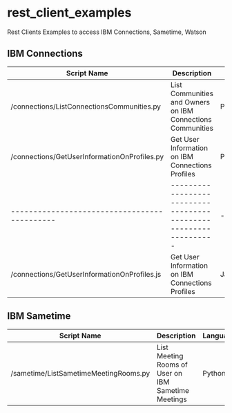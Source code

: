 # rest_client_examples

Rest Clients Examples to access IBM Connections, Sametime, Watson

## IBM Connections

|  Script Name                               |   Description                                                  | Language |
|--------------------------------------------|----------------------------------------------------------------|----------|
|/connections/ListConnectionsCommunities.py  |List Communities and Owners on IBM Connections Communities      |Python    |
|/connections/GetUserInformationOnProfiles.py|Get User Information on IBM Connections Profiles                |Python    |
|--------------------------------------------|----------------------------------------------------------------|----------|
|/connections/GetUserInformationOnProfiles.js|Get User Information on IBM Connections Profiles                |Javascript/NodeJs    |

## IBM Sametime

|            Script Name                  |   Description                                                  | Language |
|-----------------------------------------|----------------------------------------------------------------|----------|
|/sametime/ListSametimeMeetingRooms.py    |List Meeting Rooms of User on IBM Sametime Meetings             |Python    |

